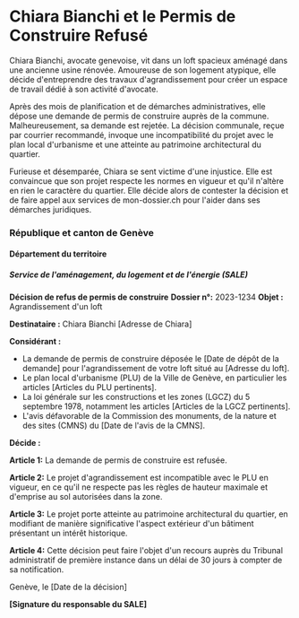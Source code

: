 # Chiara Bianchi et le Permis de Construire Refusé

Chiara Bianchi, avocate genevoise, vit dans un loft spacieux aménagé dans une ancienne usine rénovée. Amoureuse de son logement atypique, elle décide d'entreprendre des travaux d'agrandissement pour créer un espace de travail dédié à son activité d'avocate.

Après des mois de planification et de démarches administratives, elle dépose une demande de permis de construire auprès de la commune. Malheureusement, sa demande est rejetée. La décision communale, reçue par courrier recommandé, invoque une incompatibilité du projet avec le plan local d'urbanisme et une atteinte au patrimoine architectural du quartier.

Furieuse et désemparée, Chiara se sent victime d'une injustice. Elle est convaincue que son projet respecte les normes en vigueur et qu'il n'altère en rien le caractère du quartier. Elle décide alors de contester la décision et de faire appel aux services de mon-dossier.ch pour l'aider dans ses démarches juridiques.

### République et canton de Genève

#### Département du territoire

##### Service de l'aménagement, du logement et de l'énergie (SALE)

**Décision de refus de permis de construire**
**Dossier n°:** 2023-1234
**Objet :** Agrandissement d'un loft

**Destinataire :**
Chiara Bianchi
[Adresse de Chiara]

**Considérant :**

* La demande de permis de construire déposée le [Date de dépôt de la demande] pour l'agrandissement de votre loft situé au [Adresse du loft].
* Le plan local d'urbanisme (PLU) de la Ville de Genève, en particulier les articles [Articles du PLU pertinents].
* La loi générale sur les constructions et les zones (LGCZ) du 5 septembre 1978, notamment les articles [Articles de la LGCZ pertinents].
* L'avis défavorable de la Commission des monuments, de la nature et des sites (CMNS) du [Date de l'avis de la CMNS].

**Décide :**

**Article 1:** La demande de permis de construire est refusée.

**Article 2:** Le projet d'agrandissement est incompatible avec le PLU en vigueur, en ce qu'il ne respecte pas les règles de hauteur maximale et d'emprise au sol autorisées dans la zone.

**Article 3:** Le projet porte atteinte au patrimoine architectural du quartier, en modifiant de manière significative l'aspect extérieur d'un bâtiment présentant un intérêt historique.

**Article 4:** Cette décision peut faire l'objet d'un recours auprès du Tribunal administratif de première instance dans un délai de 30 jours à compter de sa notification.

Genève, le [Date de la décision]

**[Signature du responsable du SALE]**
